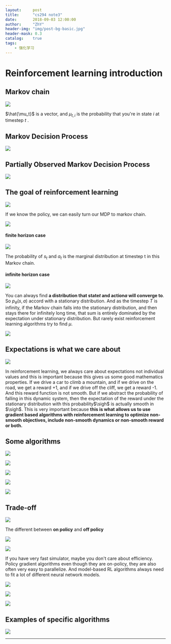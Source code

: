```yaml
---
layout:     post
title:      "cs294 note3"
date:       2018-09-03 12:00:00
author:     "ZhY"
header-img: "img/post-bg-basic.jpg"
header-mask: 0.3
catalog:    true
tags:
    - 强化学习
---
```


# Reinforcement learning introduction

## Markov chain

![](/img/posts/cs294_3/001.png)

$\hat{\mu_t}$ is a vector, and $\mu_{t,i}$ is the probability that you're in state $i$ at timestep $t$ .



## Markov Decision Process

![](/img/posts/cs294_3/002.png)

## Partially Observed Markov Decision Process

![](/img/posts/cs294_3/003.png)

## The goal of reinforcement learning

![](/img/posts/cs294_3/004.png)

If we know the policy, we can easily turn our MDP to markov chain.

![](/img/posts/cs294_3/005.png)

#### finite horizon case

![](/img/posts/cs294_3/006.png)

The probability of $s_t$ and $a_t$ is the marginal distribution at timestep t in this Markov chain.

#### infinite horizon case

![](/img/posts/cs294_3/007.png)

You can always find **a distribution that state$t$ and action$a$ will converge to**. So $p_\theta(s,a)$ accord with a stationary distribution. And as the timestep $T$ is infinity, if the Markov chain falls into the stationary distribution, and then stays there for infinitely long time, that sum is entirely dominated by the expectation under stationary distribution. But rarely exist reinforcement learning algorithms try to find $\mu$.

![](/img/posts/cs294_3/008.png)

## Expectations is what we care about

![](/img/posts/cs294_3/009.png)

In reinforcement learning, we always care about expectations not individual values and this is important because this gives us some good mathematics properties. If we drive a car to climb a mountain, and if we drive on the road, we get a reward +1, and if we drive off the cliff, we get a reward -1. And this reward function is not smooth. But if we abstract the probability of falling in this dynamic system, then the expectation of the reward under the stationary distribution with this probability$\sigh$ is actually smooth in $\sigh$. This is very important because **this is what allows us to use gradient based algorithms with reinforcement learning to optimize non-smooth objectives, include non-smooth dynamics or non-smooth reward or both.**

## Some algorithms

![](/img/posts/cs294_3/010.png)

![](/img/posts/cs294_3/011.png)

![](/img/posts/cs294_3/012.png)

![](/img/posts/cs294_3/013.png)

![](/img/posts/cs294_3/014.png)

## Trade-off

![](/img/posts/cs294_3/015.png)

The different between **on policy** and **off policy**

![](/img/posts/cs294_3/016.png)

![](/img/posts/cs294_3/017.png)

If you have very fast simulator, maybe you don't care about efficiency. Policy gradient algorithms even though they are on-policy, they are also often very easy to parallelize. And model-based RL algorithms always need to fit a lot of different neural network models.

![](/img/posts/cs294_3/018.png)

![](/img/posts/cs294_3/019.png)

![](/img/posts/cs294_3/020.png)

## Examples of specific algorithms

![](/img/posts/cs294_3/021.png)

---
<script src="//cdn.bootcss.com/mathjax/2.7.0/MathJax.js?config=TeX-AMS-MML_HTMLorMML"></script>
